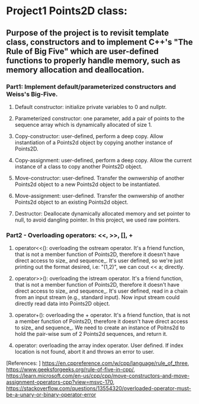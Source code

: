 # Project1 Points2D class:
## Purpose of the project is to revisit template class, constructors and to implement C++'s "The Rule of Big Five" which are user-defined functions to properly handle memory, such as memory allocation and deallocation.

### Part1: Implement default/parameterized constructors and Weiss's Big-Five.
1. Default constructor: initialize private variables to 0 and nullptr.

2. Parameterized constructor: one parameter, add a pair of points to the sequence array which is dynamically allocated of size 1.

3. Copy-constructor: user-defined, perform a deep copy. Allow instantiation of a Points2d object by copying another instance of Points2D.

4. Copy-assignment: user-defined, perform a deep copy. Allow the current instance of a class to copy another Points2D object.

5. Move-constructor: user-defined. Transfer the ownwership of another Points2d object to a new Points2d object to be instantiated.

6. Move-assignment: user-defined. Transfer the ownwership of another Points2d object to an existing Points2d object.

7. Destructor: Deallocate dynamically allocated memory and set pointer to null, to avoid dangling pointer. In this project, we used raw pointers.


### Part2 - Overloading operators: <<, >>, [], +
1. operator<<(): overloading the ostream operator. It's a friend function, that is not a member function of Points2D, therefore it doesn't have direct access to size_ and sequence_. It's user defined, so we're just printing out the format desired, i.e: "(1,2)", we can cout << a; directly.

2. operator>>(): overloading the istream operator. It's a friend function, that is not a member function of Points2D, therefore it doesn't have direct access to size_ and sequence_. It's user defined, read in a chain from an input stream (e.g., standard input). Now input stream could directly read data into Points2D object.

3. operator+(): overloading the + operator. It's a friend function, that is not a member function of Points2D, therefore it doesn't have direct access to size_ and sequence_. We need to create an instance of Poitns2d to hold the pair-wise sum of 2 Points2d sequences, and return it.

4. operator[](): overloading the array index operator. User defined. If index location is not found, abort it and throws an error to user.




[References: ] https://en.cppreference.com/w/cpp/language/rule_of_three, https://www.geeksforgeeks.org/rule-of-five-in-cpp/, https://learn.microsoft.com/en-us/cpp/cpp/move-constructors-and-move-assignment-operators-cpp?view=msvc-170,
https://stackoverflow.com/questions/13554320/overloaded-operator-must-be-a-unary-or-binary-operator-error